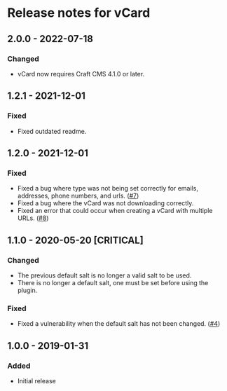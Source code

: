 # Release notes for vCard

## 2.0.0 - 2022-07-18

### Changed
- vCard now requires Craft CMS 4.1.0 or later.

## 1.2.1 - 2021-12-01

### Fixed
- Fixed outdated readme.

## 1.2.0 - 2021-12-01

### Fixed
- Fixed a bug where type was not being set correctly for emails, addresses, phone numbers, and urls. ([#7](https://github.com/nfourtythree/craft3-vcard/issues/7))
- Fixed a bug where the vCard was not downloading correctly.
- Fixed an error that could occur when creating a vCard with multiple URLs. ([#8](https://github.com/nfourtythree/craft3-vcard/pull/8))

## 1.1.0 - 2020-05-20 [CRITICAL]

### Changed
- The previous default salt is no longer a valid salt to be used.
- There is no longer a default salt, one must be set before using the plugin.

### Fixed
- Fixed a vulnerability when the default salt has not been changed. ([#4](https://github.com/nfourtythree/craft3-vcard/issues/4))  

## 1.0.0 - 2019-01-31

### Added
- Initial release
